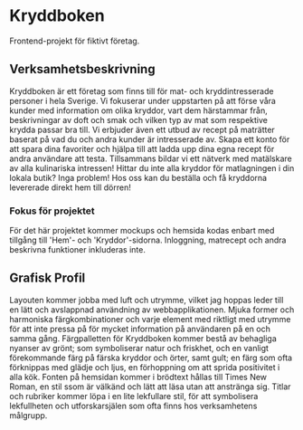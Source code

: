 # Kryddboken
Frontend-projekt för fiktivt företag.

## Verksamhetsbeskrivning
Kryddboken är ett företag som finns till för mat- och kryddintresserade personer i hela Sverige. 
Vi fokuserar under uppstarten på att förse våra kunder med information om olika kryddor, vart dem härstammar från, beskrivningar av doft och smak och vilken typ av mat som respektive krydda passar bra till. Vi erbjuder även ett utbud av recept på maträtter  baserat på vad du och andra kunder är intresserade av. Skapa ett konto för att spara dina favoriter och hjälpa till att ladda upp dina egna recept för andra användare att testa. Tillsammans bildar vi ett nätverk med matälskare av alla kulinariska intressen! Hittar du inte alla kryddor för matlagningen i din lokala butik? Inga problem! Hos oss kan du beställa och få kryddorna levererade direkt hem till dörren!

### Fokus för projektet
För det här projektet kommer mockups och hemsida kodas enbart med tillgång till 'Hem'- och 'Kryddor'-sidorna. Inloggning, matrecept och andra beskrivna funktioner inkluderas inte.

## Grafisk Profil
Layouten kommer jobba med luft och utrymme, vilket jag hoppas leder till en lätt och avslappnad användning av webbapplikationen. Mjuka former och harmoniska färgkombinationer och varje element med riktligt med utrymme för att inte pressa på för mycket information på användaren på en och samma gång.
Färgpalletten för Kryddboken kommer bestå av behagliga nyanser av grönt; som symboliserar natur och friskhet, och en vanligt förekommande färg på färska kryddor och örter, samt gult; en färg som ofta förknippas med glädje och ljus, en förhoppning om att sprida positivitet i alla kök.
Fonten på hemsidan kommer i brödtext hållas till Times New Roman, en stil ssom är välkänd och lätt att läsa utan att anstränga sig. Titlar och rubriker kommer löpa i en lite lekfullare stil, för att symbolisera lekfullheten och utforskarsjälen som ofta finns hos verksamhetens målgrupp.
